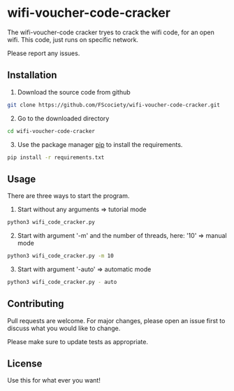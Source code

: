 # wifi-voucher-code-cracker

The wifi-voucher-code cracker tryes to crack the wifi code, for an open wifi.
This code, just runs on specific network.

Please report any issues.

## Installation

1. Download the source code from github
```bash
git clone https://github.com/FScociety/wifi-voucher-code-cracker.git
```

2. Go to the downloaded directory
```bash
cd wifi-voucher-code-cracker
```

3. Use the package manager [pip](https://pip.pypa.io/en/stable/) to install the requirements.
```bash
pip install -r requirements.txt
```

## Usage

There are three ways to start the program.

1. Start without any arguments => tutorial mode
```bash
python3 wifi_code_cracker.py 
```

2. Start with argument '-m' and the number of threads, here: '10' => manual mode
```bash
python3 wifi_code_cracker.py -m 10
```

3. Start with argument '-auto' => automatic mode
```bash
python3 wifi_code_cracker.py - auto
```

## Contributing
Pull requests are welcome. For major changes, please open an issue first to discuss what you would like to change.

Please make sure to update tests as appropriate.

## License

Use this for what ever you want!
